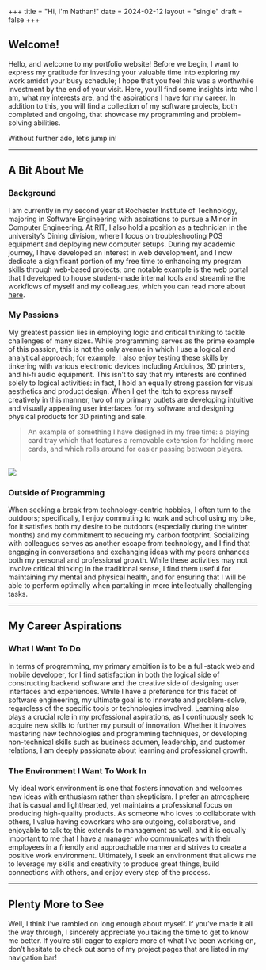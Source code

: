 +++
title = "Hi, I'm Nathan!"
date = 2024-02-12
layout = "single"
draft = false
+++

## Welcome!
Hello, and welcome to my portfolio website! Before we begin, I want to express my gratitude for investing your valuable time into exploring my work amidst your busy schedule; I hope that you feel this was a worthwhile investment by the end of your visit. Here, you’ll find some insights into who I am, what my interests are, and the aspirations I have for my career. In addition to this, you will find a collection of my software projects, both completed and ongoing, that showcase my programming and problem-solving abilities.

Without further ado, let’s jump in!

---

## A Bit About Me
### Background
I am currently in my second year at Rochester Institute of Technology, majoring in Software Engineering with aspirations to pursue a Minor in Computer Engineering. At RIT, I also hold a position as a technician in the university’s Dining division, where I focus on troubleshooting POS equipment and deploying new computer setups. During my academic journey, I have developed an interest in web development, and I now dedicate a significant portion of my free time to enhancing my program skills through web-based projects; one notable example is the web portal that I developed to house student-made internal tools and streamline the workflows of myself and my colleagues, which you can read  more about [here](/ritasp/overview/). 

### My Passions
My greatest passion lies in employing logic and critical thinking to tackle challenges of many sizes. While programming serves as the prime example of this passion, this is not the only avenue in which I use a logical and analytical approach; for example, I also enjoy testing these skills by tinkering with various electronic devices including Arduinos, 3D printers, and hi-fi audio equipment. This isn’t to say that my interests are confined solely to logical activities: in fact, I hold an equally strong passion for visual aesthetics and product design. When I get the itch to express myself creatively in this manner, two of my primary outlets are developing intuitive and visually appealing user interfaces for my software and designing physical products for 3D printing and sale. 
> An example of something I have designed in my free time: a playing card tray which that features a removable extension for holding more cards, and which rolls around for easier passing between players. 
<br></br>
<img src="/trolley.jpeg">

### Outside of Programming
When seeking a break from technology-centric hobbies, I often turn to the outdoors; specifically, I enjoy commuting to work and school using my bike, for it satisfies both my desire to be outdoors (especially during the winter months) and my commitment to reducing my carbon footprint. Socializing with colleagues serves as another escape from technology, and I find that engaging in conversations and exchanging ideas with my peers enhances both my personal and professional growth. While these activities may not involve critical thinking in the traditional sense, I find them useful for maintaining my mental and physical health, and for ensuring that I will be able to perform optimally when partaking in more intellectually challenging tasks. 

---

## My Career Aspirations
### What I Want To Do
In terms of programming, my primary ambition is to be a full-stack web and mobile developer, for I find satisfaction in both the logical side of constructing backend software and the creative side of designing user interfaces and experiences. While I have a preference for this facet of software engineering, my ultimate goal is to innovate and problem-solve, regardless of the specific tools or technologies involved. Learning also plays a crucial role in my professional aspirations, as I continuously seek to acquire new skills to further my pursuit of innovation. Whether it involves mastering new technologies and programming techniques, or developing non-technical skills such as business acumen, leadership, and customer relations, I am deeply passionate about learning and professional growth. 

### The Environment I Want To Work In 
My ideal work environment is one that fosters innovation and welcomes new ideas with enthusiasm rather than skepticism. I prefer an atmosphere that is casual and lighthearted, yet maintains a professional focus on producing high-quality products. As someone who loves to collaborate with others, I value having coworkers who are outgoing, collaborative, and enjoyable to talk to; this extends to management as well, and it is equally important to me that I have a manager who communicates with their employees in a friendly and approachable manner and strives to create a positive work environment. Ultimately, I seek an environment that allows me to leverage my skills and creativity to produce great things, build connections with others, and enjoy every step of the process. 

---

## Plenty More to See
Well, I think I’ve rambled on long enough about myself. If you’ve made it all the way through, I sincerely appreciate you taking the time to get to know me better. If you’re still eager to explore more of what I’ve been working on, don’t hesitate to check out some of my project pages that are listed in my navigation bar!